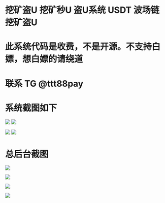 # 挖矿盗U  挖矿秒U 盗U系统 USDT  波场链 挖矿盗U
# 此系统代码是收费，不是开源。不支持白嫖，想白嫖的请绕道
# 联系 TG @ttt88pay
# 系统截图如下


![](https://www.showdoc.com.cn/server/api/attachment/visitFile?sign=2c1179e6fa609923811405a230c83e05)
![](https://www.showdoc.com.cn/server/api/attachment/visitFile?sign=1a30422eab343d227dd13bb17d5b7aba)

![](https://www.showdoc.com.cn/server/api/attachment/visitFile?sign=1e35812c60897dc02c4038bb1eea6063)
![](https://www.showdoc.com.cn/server/api/attachment/visitFile?sign=a60e663494c725372b1e2b4aa260079f)

# 总后台截图

![](https://www.showdoc.com.cn/server/api/attachment/visitFile?sign=0cdd56e802ec75244a610f65317dcf18)


![](https://www.showdoc.com.cn/server/api/attachment/visitFile?sign=a9d8c617ef228dba5e8eae44fc4e5084)

![](https://www.showdoc.com.cn/server/api/attachment/visitFile?sign=a350f9ccd7f6e4811d0b39d65f17a03d)

![](https://www.showdoc.com.cn/server/api/attachment/visitFile?sign=babfdad50daf1b1f2a622a12f6ed6280)
